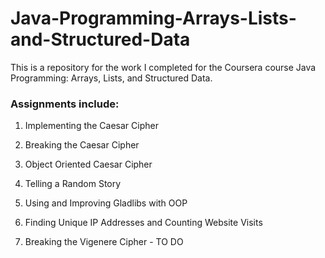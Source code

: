 # Java-Programming-Arrays-Lists-and-Structured-Data

This is a repository for the work I completed for the Coursera course Java Programming: Arrays, Lists, and Structured Data.

### Assignments include:

1. Implementing the Caesar Cipher

2. Breaking the Caesar Cipher

3. Object Oriented Caesar Cipher

4. Telling a Random Story

5. Using and Improving Gladlibs with OOP

6. Finding Unique IP Addresses and Counting Website Visits

7. Breaking the Vigenere Cipher - TO DO
